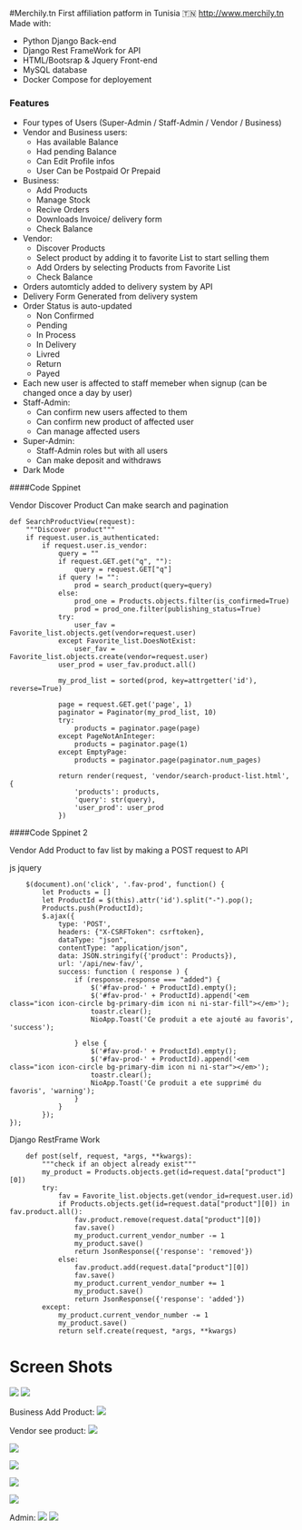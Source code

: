 #Merchily.tn
First affiliation patform in Tunisia 🇹🇳 http://www.merchily.tn
Made with:
- Python Django Back-end
- Django Rest FrameWork for API
- HTML/Bootsrap & Jquery Front-end
- MySQL database
- Docker Compose for deployement

### Features

- Four types of Users (Super-Admin / Staff-Admin / Vendor / Business)
- Vendor and Business users:
	- Has available Balance
	- Had pending Balance
	- Can Edit Profile infos
	- User Can be Postpaid Or Prepaid
- Business:
	- Add Products
	- Manage Stock
	- Recive Orders
	- Downloads Invoice/ delivery form
	- Check Balance
- Vendor:
	- Discover Products
	- Select product by adding it to favorite List to start selling them
	- Add Orders by selecting Products from Favorite List
	- Check Balance
- Orders automticly added to delivery system by API
- Delivery Form Generated from delivery system
- Order Status is auto-updated
	- Non Confirmed
	- Pending
	- In Process
	- In Delivery
	- Livred
	- Return
	- Payed
- Each new user is affected to staff memeber when signup (can be changed once a day by user)
- Staff-Admin:
	- Can confirm new users affected to them
	- Can confirm new product of affected user
	- Can manage affected users
- Super-Admin:
	- Staff-Admin roles but with all users
	- Can make deposit and withdraws
- Dark Mode

####Code Sppinet

Vendor Discover Product Can make search and pagination


    def SearchProductView(request):
		"""Discover product"""
		if request.user.is_authenticated:
			if request.user.is_vendor:
				query = ""
				if request.GET.get("q", ""):
					query = request.GET["q"]
				if query != "":
					prod = search_product(query=query)
				else:
					prod_one = Products.objects.filter(is_confirmed=True)
					prod = prod_one.filter(publishing_status=True)
				try:
					user_fav = Favorite_list.objects.get(vendor=request.user)
				except Favorite_list.DoesNotExist:
					user_fav = Favorite_list.objects.create(vendor=request.user)
				user_prod = user_fav.product.all()

				my_prod_list = sorted(prod, key=attrgetter('id'), reverse=True)

				page = request.GET.get('page', 1)
				paginator = Paginator(my_prod_list, 10)
				try:
					products = paginator.page(page)
				except PageNotAnInteger:
					products = paginator.page(1)
				except EmptyPage:
					products = paginator.page(paginator.num_pages)

				return render(request, 'vendor/search-product-list.html', {
					'products': products,
					'query': str(query),
					'user_prod': user_prod
				})
    


####Code Sppinet 2 

Vendor Add Product to fav list by making a POST request to API

js jquery

        $(document).on('click', '.fav-prod', function() {
			let Products = []
			let ProductId = $(this).attr('id').split("-").pop();
			Products.push(ProductId);
			$.ajax({
				type: 'POST',
				headers: {"X-CSRFToken": csrftoken},
				dataType: "json",
				contentType: "application/json",
				data: JSON.stringify({'product': Products}),
				url: '/api/new-fav/',
				success: function ( response ) {
					if (response.response === "added") {
						$('#fav-prod-' + ProductId).empty();
						$('#fav-prod-' + ProductId).append('<em class="icon icon-circle bg-primary-dim icon ni ni-star-fill"></em>');
						toastr.clear();
						NioApp.Toast('Ce produit a ete ajouté au favoris', 'success');

					} else {
						$('#fav-prod-' + ProductId).empty();
						$('#fav-prod-' + ProductId).append('<em class="icon icon-circle bg-primary-dim icon ni ni-star"></em>');
						toastr.clear();
						NioApp.Toast('Ce produit a ete supprimé du favoris', 'warning');
					}
				}
			});
    });
    


Django RestFrame Work 

        def post(self, request, *args, **kwargs):
			"""check if an object already exist"""
			my_product = Products.objects.get(id=request.data["product"][0])
			try:
				fav = Favorite_list.objects.get(vendor_id=request.user.id)
				if Products.objects.get(id=request.data["product"][0]) in fav.product.all():
					fav.product.remove(request.data["product"][0])
					fav.save()
					my_product.current_vendor_number -= 1
					my_product.save()
					return JsonResponse({'response': 'removed'})
				else:
					fav.product.add(request.data["product"][0])
					fav.save()
					my_product.current_vendor_number += 1
					my_product.save()
					return JsonResponse({'response': 'added'})
			except:
				my_product.current_vendor_number -= 1
				my_product.save()
				return self.create(request, *args, **kwargs)
    



# Screen Shots

![](https://i.imgur.com/z4jqwy2.png)
![](https://i.imgur.com/e2cuemX.png)

Business Add Product:
![](https://i.imgur.com/73Nk8TT.png)


Vendor see product:
![](https://i.imgur.com/MyzoU4D.png)

![](https://i.imgur.com/HKQBPum.png)

![](https://i.imgur.com/b5CktiC.png)

![](https://i.imgur.com/508vX0O.png)

![](https://i.imgur.com/Kznz5SW.png)

Admin:
![](https://i.imgur.com/6RvNRuX.png)
![](https://i.imgur.com/Ux6u7qk.png)


